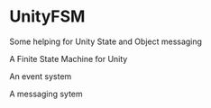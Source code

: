 # UnityFSM
Some helping for Unity State and Object messaging

A Finite State Machine for Unity

An event system

A messaging sytem
